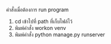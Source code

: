 คำสั่งเมื่อต้องการ run program
1. cd เข้าไปที่ path ที่เก็บไฟล์ไว้
2. พิมพ์คำสั่ง workon venv
3. พิมพ์คำสั่ง python manage.py runserver

